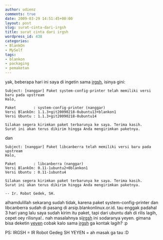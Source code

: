 ```yaml
---
author: udienz
comments: true
date: 2009-03-29 14:51:45+00:00
layout: post
slug: surat-cinta-dari-irgsh
title: surat cinta dari irgsh
wordpress_id: 438
categories:
- BlankOn
- MySelf
tags:
- blankon
- packaging
- pemaketan
---
```


yak, beberapa hari ini saya di ingetin sama [irgsh](http://irgsh.blankonlinux.or.id/), isinya gini:

    
    Subject: [nanggar] Paket system-config-printer telah memiliki versi baru pada upstream
    Halo,
    
    Paket        : system-config-printer (nanggar)
    Versi BlankOn: 1.1.3+git20090218-0ubuntu13+blankon1
    Versi Ubuntu : 1.1.3+git20090218-0ubuntu14
    
    Silakan segera kirimkan paket terbarunya ke saya. Terima kasih.
    Surat ini akan terus dikirim hingga Anda mengirimkan paketnya.


dan

    
    Subject: [nanggar] Paket libcanberra telah memiliki versi baru pada upstream
    Halo,
    
    Paket        : libcanberra (nanggar)
    Versi BlankOn: 0.11-1ubuntu2+0blankon1
    Versi Ubuntu : 0.11-1ubuntu4
    
    Silakan segera kirimkan paket terbarunya ke saya. Terima kasih.
    Surat ini akan terus dikirim hingga Anda mengirimkan paketnya.
    
    -- Ir. Robot Gedek, SH.


alhamdulillah sekarang sudah tidak, karena paket system-config-printer dan libcanberra sudah di pasang di arsip.blankonlinux.or.id. tau enggak padahal 3 hari yang lalu saya sudah kirim itu paket, tapi dari ubuntu dah di rilis lagih, cepet oey rilisnya!.. nah masalahnya si[irgsh](http://irgsh.blankonlinux.or.id/) ini sodaranya yeyen. gimana bisa deketin [yeyen](http://yeyen.blankonlinux.or.id/) cobak kalo sama [irgsh](http://irgsh.blankonlinux.or.id/) ga kontak lagih? :p

PS: IRGSH = IR Robot Gedeg SH
YEYEN = ah masak ga tau :D
